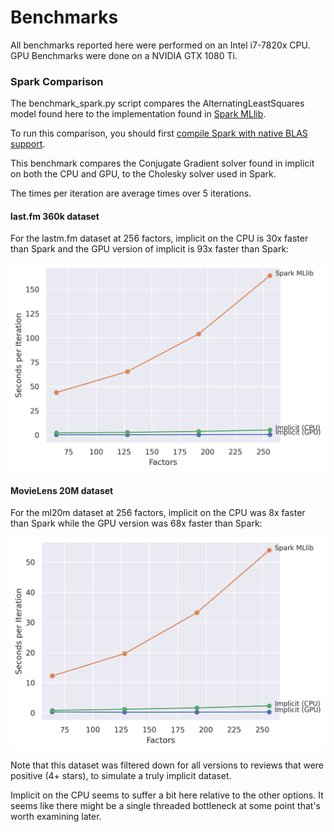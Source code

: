 Benchmarks
==========

All benchmarks reported here were performed on an Intel i7-7820x CPU. GPU Benchmarks were done
on a NVIDIA GTX 1080 Ti.

### Spark Comparison

The benchmark_spark.py script compares the AlternatingLeastSquares model found here
to the implementation found in [Spark MLlib](https://spark.apache.org/mllib/).

To run this comparison, you should first [compile Spark with native BLAS
support](https://github.com/Mega-DatA-Lab/SpectralLDA-Spark/wiki/Compile-Spark-with-Native-BLAS-LAPACK-Support
).

This benchmark compares the Conjugate Gradient solver found in implicit on both the CPU and GPU,
to the Cholesky solver used in Spark.

The times per iteration are average times over 5 iterations.

#### last.fm 360k dataset

For the lastm.fm dataset at 256 factors, implicit on the CPU is 30x faster than Spark and the GPU version of implicit is
 93x faster than Spark:

![last.fm als train time](./spark_speed_lastfm.png)

<!--
{'Implicit (CPU)': {64: 1.3660077571868896,
  128: 2.5609301567077636,
  192: 3.6533109664916994,
  256: 5.476823997497559},
 'Implicit (GPU)': {64: 0.7076258182525634,
  128: 0.9427927494049072,
  192: 1.3412117958068848,
  256: 1.7588469505310058},
 'Spark MLlib': {64: 43.841095733642575,
  128: 65.43235535621643,
  192: 104.12412366867065,
  256: 164.2230523586273}}
-->


#### MovieLens 20M dataset

For the ml20m dataset at 256 factors, implicit on the CPU was 8x faster than Spark while the GPU version
was 68x faster than Spark:

![als train time](./spark_speed_ml20m.png)
<!--
{'Implicit (CPU)': {64: 2.7515282154083254,
  128: 4.217876005172729,
  192: 5.335603475570679,
  256: 6.5248472690582275},
 'Implicit (GPU)': {64: 0.3966668605804443,
  128: 0.44752702713012693,
  192: 0.6295590400695801,
  256: 0.7912652492523193},
 'Spark MLlib': {64: 12.285535764694213,
  128: 19.666392993927,
  192: 33.25573806762695,
  256: 54.00092940330505}}
-->

Note that this dataset was filtered down for all versions to reviews that were positive (4+
stars), to simulate a truly implicit dataset.

Implicit on the CPU seems to suffer a bit here relative to the other options. It seems like there might
be a single threaded bottleneck at some point that's worth examining later.
